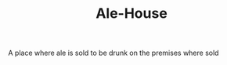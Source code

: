 ---
title: Ale-House
letter: A
permalink: "/definitions/ale-house.html"
body: A place where ale is sold to be drunk on the premises where sold
published_at: '2018-07-07'
source: Black's Law Dictionary
layout: post
---